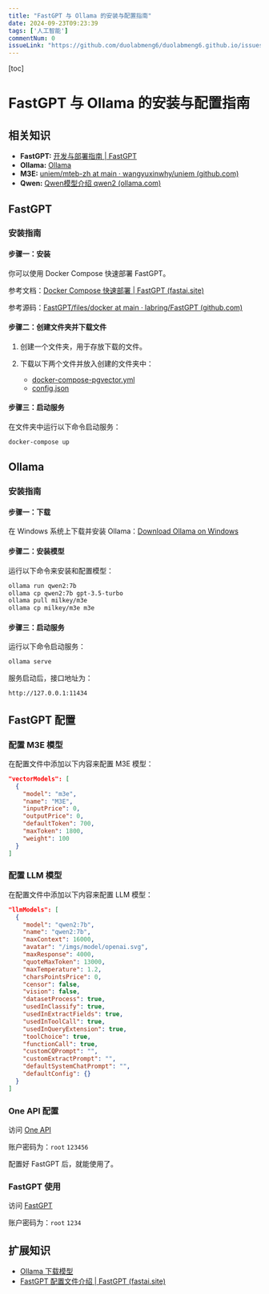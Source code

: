 ```yaml
---
title: "FastGPT 与 Ollama 的安装与配置指南"
date: 2024-09-23T09:23:39
tags: ['人工智能']
commentNum: 0
issueLink: "https://github.com/duolabmeng6/duolabmeng6.github.io/issues/20"
---
```


[toc]

# FastGPT 与 Ollama 的安装与配置指南

## 相关知识

- **FastGPT:** [开发与部署指南 | FastGPT](https://doc.fastgpt.in/docs/development/)
- **Ollama:** [Ollama](https://ollama.com/)
- **M3E:** [uniem/mteb-zh at main · wangyuxinwhy/uniem (github.com)](https://github.com/wangyuxinwhy/uniem/tree/main/mteb-zh)
- **Qwen:** [Qwen模型介绍 qwen2 (ollama.com)](https://ollama.com/library/qwen2)



## FastGPT

### 安装指南

#### 步骤一：安装

你可以使用 Docker Compose 快速部署 FastGPT。

参考文档：[Docker Compose 快速部署 | FastGPT (fastai.site)](https://doc.fastai.site/docs/development/docker/)

参考源码：[FastGPT/files/docker at main · labring/FastGPT (github.com)](https://github.com/labring/FastGPT/tree/main/files/docker)

#### 步骤二：创建文件夹并下载文件

1. 创建一个文件夹，用于存放下载的文件。
2. 下载以下两个文件并放入创建的文件夹中：

   - [docker-compose-pgvector.yml](https://github.com/labring/FastGPT/blob/main/files/docker/docker-compose-pgvector.yml "docker-compose-pgvector.yml")
   - [config.json](https://github.com/labring/FastGPT/blob/main/projects/app/data/config.json)

#### 步骤三：启动服务

在文件夹中运行以下命令启动服务：

```sh
docker-compose up
```

## Ollama

### 安装指南

#### 步骤一：下载

在 Windows 系统上下载并安装 Ollama：[Download Ollama on Windows](https://ollama.com/download)

#### 步骤二：安装模型

运行以下命令来安装和配置模型：

```sh
ollama run qwen2:7b
ollama cp qwen2:7b gpt-3.5-turbo
ollama pull milkey/m3e
ollama cp milkey/m3e m3e
```

#### 步骤三：启动服务

运行以下命令启动服务：

```sh
ollama serve
```

服务启动后，接口地址为：

```
http://127.0.0.1:11434
```

## FastGPT 配置

### 配置 M3E 模型

在配置文件中添加以下内容来配置 M3E 模型：

```json
"vectorModels": [
  {
    "model": "m3e",
    "name": "M3E",
    "inputPrice": 0,
    "outputPrice": 0,
    "defaultToken": 700,
    "maxToken": 1800,
    "weight": 100
  }
]
```

### 配置 LLM 模型

在配置文件中添加以下内容来配置 LLM 模型：

```json
"llmModels": [
  {
    "model": "qwen2:7b",
    "name": "qwen2:7b",
    "maxContext": 16000,
    "avatar": "/imgs/model/openai.svg",
    "maxResponse": 4000,
    "quoteMaxToken": 13000,
    "maxTemperature": 1.2,
    "charsPointsPrice": 0,
    "censor": false,
    "vision": false,
    "datasetProcess": true,
    "usedInClassify": true,
    "usedInExtractFields": true,
    "usedInToolCall": true,
    "usedInQueryExtension": true,
    "toolChoice": true,
    "functionCall": true,
    "customCQPrompt": "",
    "customExtractPrompt": "",
    "defaultSystemChatPrompt": "",
    "defaultConfig": {}
  }
]
```

### One API 配置

访问 [One API](http://127.0.0.1:3001/)

账户密码为：`root` `123456`

配置好 FastGPT 后，就能使用了。


### FastGPT 使用

访问 [FastGPT](http://127.0.0.1:3000)

账户密码为：`root` `1234`

## 扩展知识

- [Ollama 下载模型](https://ollama.com/library)
- [FastGPT 配置文件介绍 | FastGPT (fastai.site)](https://doc.fastai.site/docs/development/configuration/#468-%e7%89%88%e6%9c%ac%e6%96%b0%e9%85%8d%e7%bd%ae%e6%96%87%e4%bb%b6)
